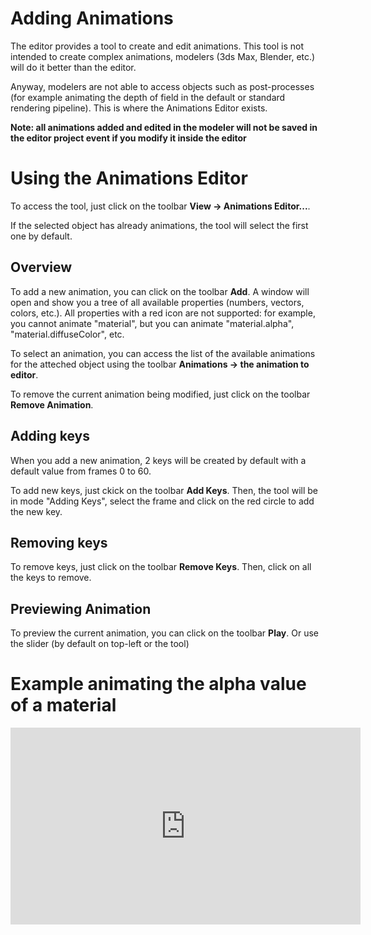 # Adding Animations
The editor provides a tool to create and edit animations. This tool is not intended to create complex animations, modelers (3ds Max, Blender, etc.) will do it better than the editor.

Anyway, modelers are not able to access objects such as post-processes (for example animating the depth of field in the default or standard rendering pipeline). This is where the Animations Editor exists.

**Note: all animations added and edited in the modeler will not be saved in the editor project event if you modify it inside the editor**

# Using the Animations Editor
To access the tool, just click on the toolbar **View -> Animations Editor...**.

If the selected object has already animations, the tool will select the first one by default.

## Overview
To add a new animation, you can click on the toolbar **Add**. A window will open and show you a tree of all available properties (numbers, vectors, colors, etc.).
All properties with a red icon are not supported: for example, you cannot animate "material", but you can animate "material.alpha", "material.diffuseColor", etc.

To select an animation, you can access the list of the available animations for the atteched object using the toolbar **Animations -> the animation to editor**.

To remove the current animation being modified, just click on the toolbar **Remove Animation**.

## Adding keys
When you add a new animation, 2 keys will be created by default with a default value from frames 0 to 60.

To add new keys, just ckick on the toolbar **Add Keys**. Then, the tool will be in mode "Adding Keys", select the frame and click on the red circle to add the new key.

## Removing keys
To remove keys, just click on the toolbar **Remove Keys**. Then, click on all the keys to remove.

## Previewing Animation
To preview the current animation, you can click on the toolbar **Play**. Or use the slider (by default on top-left or the tool)

# Example animating the alpha value of a material
<iframe width="560" height="315" src="https://www.youtube.com/embed/zl_bUqo3juI" frameborder="0" allow="autoplay; encrypted-media" allowfullscreen></iframe>
